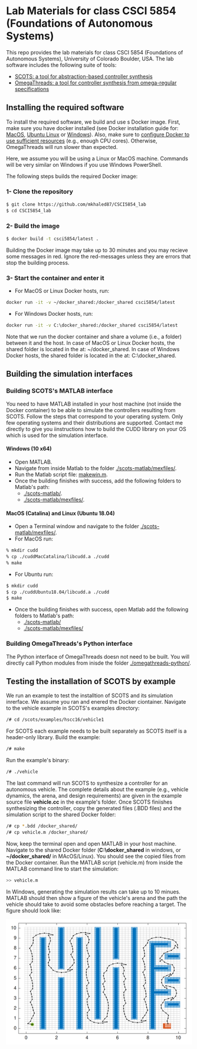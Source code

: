 # Lab Materials for class CSCI 5854 (Foundations of Autonomous Systems)

This repo provides the lab materials for class CSCI 5854 (Foundations of Autonomous Systems), University of Colorado Boulder, USA.
The lab software includes the following suite of tools:
- [SCOTS: a tool for abstraction-based controller synthesis](https://github.com/mkhaled87/scots-ready)
- [OmegaThreads: a tool for controller synthesis from omega-regular specifications](https://github.com/mkhaled87/pFaces-OmegaThreads)


## Installing the required software

To install the required software, we build and use s Docker image.
First, make sure you have docker installed (see Docker installation guide for: [MacOS](https://docs.docker.com/docker-for-mac/install/), [Ubuntu Linux](https://docs.docker.com/engine/install/ubuntu/) or [Windows](https://docs.docker.com/docker-for-windows/install/)). Also, make sure to [configure Docker to use sufficient resources](https://docs.docker.com/config/containers/resource_constraints/) (e.g., enough CPU cores). Otherwise, OmegaThreads will run slower than expected.

Here, we assume you will be using a Linux or MacOS machine. 
Commands will be very similar on Windows if you use Windows PowerShell.

The following steps builds the required Docker image:

### 1- Clone the repository

``` bash
$ git clone https://github.com/mkhaled87/CSCI5854_lab
$ cd CSCI5854_lab
```


### 2- Build the image

``` bash
$ docker build -t csci5854/latest .
```

Building the Docker image may take up to 30 minutes and you may recieve some messages in red.
Ignore the red-messages unless they are errors that stop the building process.

### 3- Start the container and enter it

- For MacOS or Linux Docker hosts, run:
``` bash
docker run -it -v ~/docker_shared:/docker_shared csci5854/latest
```

- For Windows Docker hosts, run:
``` bash
docker run -it -v C:\docker_shared:/docker_shared csci5854/latest
```

Note that we run the docker container and share a volume (i.e., a folder) between it and the host.
In case of MacOS or Linux Docker hosts, the shared folder is located in the at: ~/docker_shared.
In case of Windows Docker hosts, the shared folder is located in the at: C:\docker_shared.


## Building the simulation interfaces

### Building SCOTS's MATLAB interface

You need to have MATLAB installed in your host machine (not inside the Docker container) to be able to simulate the controllers resulting from SCOTS.
Follow the steps that correspond to your operating system. 
Only few operating systems and their distributions are supported.
Contact me directly to give you iinstructions how to build the CUDD library on your OS which is used for the simulation interface.

#### Windows (10 x64)

- Open MATLAB.
- Navigate from inside Matlab to the folder [./scots-matlab/mexfiles/](scots-matlab/mexfiles).
- Run the Matlab script file: [makewin.m](scots-matlab/mexfiles/makewin.m).
- Once the building finishes with success, add the following folders to Matlab's path:
  - [./scots-matlab/](scots-matlab/).
  - [./scots-matlab/mexfiles/](scots-matlab/mexfiles/).

#### MacOS (Catalina) and Linux (Ubuntu 18.04)

- Open a Terminal window and navigate to the folder [./scots-matlab/mexfiles/](scots-matlab/mexfiles).
- For MacOS run:
``` bash
% mkdir cudd
% cp ./cuddMacCatalina/libcudd.a ./cudd
% make
```
- For Ubuntu run:
``` bash
$ mkdir cudd
$ cp ./cuddUbuntu18.04/libcudd.a ./cudd
$ make
```
- Once the building finishes with success, open Matlab add the following folders to Matlab's path:
  - [./scots-matlab/](scots-matlab/)
  - [./scots-matlab/mexfiles/](scots-matlab/mexfiles/)

### Building OmegaThreads's Python interface

The Python interface of OmegaThreads doesn not need to be built.
You will directly call Python modules from inisde the folder [./omegathreads-python/](omegathreads-python/).


## Testing the installation of SCOTS by example

We run an example to test the installtion of SCOTS and its simulation inrerface.
We assume you ran and enered the Docker ciontainer.
Navigate to the vehicle example in SCOTS's examples directory:
``` bash
/# cd /scots/examples/hscc16/vehicle1
```
For SCOTS each example needs to be built separately as SCOTS itself is a header-only library.
Build the example:
``` bash
/# make
```
Run the example's binary:
``` bash
/# ./vehicle
```
The last command will run SCOTS to synthesize a controller for an autonomous vehicle.
The complete details about the example (e.g., vehicle dynamics, the arena, and design requirements) are given in the example source file **vehicle.cc** in the example's folder.
Once SCOTS finiishes synthesizing the controller, copy the generated files (.BDD files) and the simulation script to the shared Docker folder:
``` bash
/# cp *.bdd /docker_shared/
/# cp vehicle.m /docker_shared/
```
Now, keep the terminal open and open MATLAB in your host machine.
Navigate to the shared Docker folder (**C:\docker_shared** in windows, or **~/docker_shared/** in MAcOS/Linux).
You should see the copied files from the Docker container.
Run the MATLAB script (vehicle.m) from inside the MATLAB command line to start the simulation:
``` bash
>> vehicle.m
```
In Windows, generating the simulation results can take up to 10 minues.
MATLAB should then show a figure of the vehicle's arena and the path the vehicle should take to avoid some obstacles before reaching a target.
The figure should look like:

![vehicle_sim_out](images/sim_vehicle.png?raw=true)




